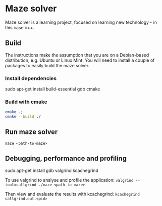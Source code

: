 # Maze solver

Maze solver is a learning project, focused on learning new technology - in this case c++.

## Build

The instructions make the assumption that you are on a Debian-based distribution, e.g. Ubuntu or Linux Mint. You will need to install a couple of packages to easily build the maze solver.

### Install dependencies
sudo apt-get install build-essential gdb cmake

### Build with cmake

```bash
cmake .;
cmake --build ./
```

## Run maze solver

`maze <path-to-maze>`

## Debugging, performance and profiling
sudo apt-get install gdb valgrind kcachegrind

To use valgrind to analyse and profile the application:
`valgrind --tool=callgrind ./maze <path-to-maze>`

Then view and evaluate the results with kcachegrind:
`kcachegrind callgrind.out.<pid>`
